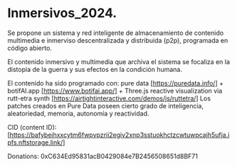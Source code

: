 # Inmersivos_2024.
Se propone un sistema y red inteligente de almacenamiento de contenido multimedia e inmerviso descentralizada y distribuida (p2p), programada en código abierto. 

El contenido inmersivo y multimedia que archiva el sistema se focaliza en la distopia de la guerra y sus efectos en la condición humana. 

El contenido ha sido programado con: pure data [https://puredata.info/] + botifAI.app [https://www.botifai.app/] + Three.js reactive visualization via rutt-etra synth [https://airtightinteractive.com/demos/js/ruttetra/]
Los patches creados en Pure Data poseen cierto grado de inteligencia, aleatoriedad, memoria, autonomía y reactividad. 

CID (content ID): [https://bafybeihxxcytm6fwpvpzrii2egiv2xnp3sstuokhctzcwtuwpcajh5ufja.ipfs.nftstorage.link/]

Donations: 0xC634Ed95831acB0429084e7B2456508651d8BF71
